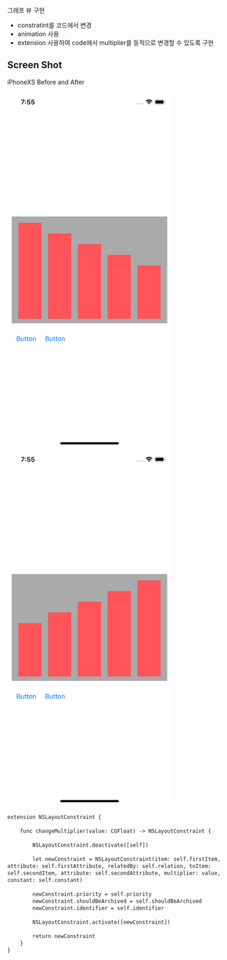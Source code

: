 그래프 뷰 구현 
* constratint를 코드에서 변경 
* animation 사용
* extension 사용하여 code에서 multiplier를 동적으로 변경할 수 있도록 구현


Screen Shot
---
iPhoneXS
Before and After

<img src="./screen1.png" width="375"> <img src="./screen2.png" width="375">


```
extension NSLayoutConstraint {
    
    func changeMultiplier(value: CGFloat) -> NSLayoutConstraint {
        
        NSLayoutConstraint.deactivate([self])
        
        let newConstraint = NSLayoutConstraint(item: self.firstItem, attribute: self.firstAttribute, relatedBy: self.relation, toItem: self.secondItem, attribute: self.secondAttribute, multiplier: value, constant: self.constant)
        
        newConstraint.priority = self.priority
        newConstraint.shouldBeArchived = self.shouldBeArchived
        newConstraint.identifier = self.identifier
        
        NSLayoutConstraint.activate([newConstraint])
        
        return newConstraint
    }
}

```
